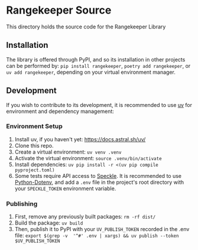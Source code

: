 # Rangekeeper Source
This directory holds the source code for the Rangekeeper Library

## Installation
The library is offered through PyPI, and so its installation in other projects can be performed by:
`pip install rangekeeper`, `poetry add rangekeeper`, or `uv add rangekeeper`, depending on your virtual environment manager.

## Development
If you wish to contribute to its development, it is recommended to use [uv](https://docs.astral.sh/uv/) for 
environment and dependency management:

### Environment Setup

1. Install uv, if you haven't yet: <https://docs.astral.sh/uv/>
2. Clone this repo.
3. Create a virtual environment: `uv venv .venv`
4. Activate the virtual environment: `source .venv/bin/activate`
5. Install dependencies: `uv pip install -r <(uv pip compile pyproject.toml)`
6. Some tests require API access to [Speckle](https://speckle.systems/). It is recommended to use [Python-Dotenv](https://github.com/theskumar/python-dotenv), and add a `.env` file in the project's root directory with your `SPECKLE_TOKEN` environment variable.

### Publishing
1. First, remove any previously built packages: `rm -rf dist/`
2. Build the package: `uv build`
3. Then, publish it to PyPI with your `UV_PUBLISH_TOKEN` recorded in the .env file: `export $(grep -v 
   '^#' .env | xargs) && uv publish --token $UV_PUBLISH_TOKEN`
